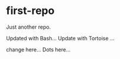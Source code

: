 # first-repo
Just another repo.

Updated with Bash...
Update with Tortoise ...

change here...
Dots here...